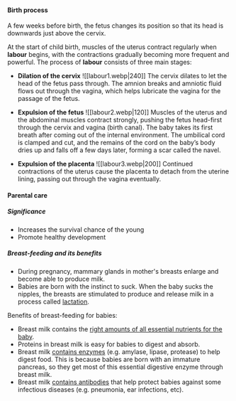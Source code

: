 #### Birth process
A few weeks before birth, the fetus changes its position so that its head is downwards just above the cervix.

At the start of child birth, muscles of the uterus contract regularly when **labour** begins, with the contractions gradually becoming more frequent and powerful.
The process of **labour** consists of three main stages:

- **Dilation of the cervix**
  ![[labour1.webp|240]]
  The cervix dilates to let the head of the fetus pass through.
  The amnion breaks and amniotic fluid flows out through the vagina, which helps lubricate the vagina for the passage of the fetus.

- **Expulsion of the fetus**
  ![[labour2.webp|120]]
  Muscles of the uterus and the abdominal muscles contract strongly, pushing the fetus head-first through the cervix and vagina (birth canal).
  The baby takes its first breath after coming out of the internal environment. The umbilical cord is clamped and cut, and the remains of the cord on the baby’s body dries up and falls off a few days later, forming a scar called the navel.

- **Expulsion of the placenta**
  ![[labour3.webp|200]]
  Continued contractions of the uterus cause the placenta to detach from the uterine lining, passing out through the vagina eventually.


#### Parental care
##### Significance
- Increases the survival chance of the young
- Promote healthy development

##### Breast-feeding and its benefits
- During pregnancy, mammary glands in mother's breasts enlarge and become able to produce milk.
- Babies are born with the instinct to suck. When the baby sucks the nipples, the breasts are stimulated to produce and release milk in a process called <u>lactation</u>.

Benefits of breast-feeding for babies:
- Breast milk contains the <u>right amounts of all essential nutrients for the baby</u>.
- Proteins in breast milk is easy for babies to digest and absorb.
- Breast milk <u>contains enzymes</u> (e.g. amylase, lipase, protease) to help digest food. This is because babies are born with an immature pancreas, so they get most of this essential digestive enzyme through breast milk.
- Breast milk <u>contains antibodies</u> that help protect babies against some infectious diseases (e.g. pneumonia, ear infections, etc).